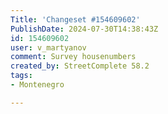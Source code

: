 ```yaml
---
Title: 'Changeset #154609602'
PublishDate: 2024-07-30T14:38:43Z
id: 154609602
user: v_martyanov
comment: Survey housenumbers
created_by: StreetComplete 58.2
tags:
- Montenegro

---
```

